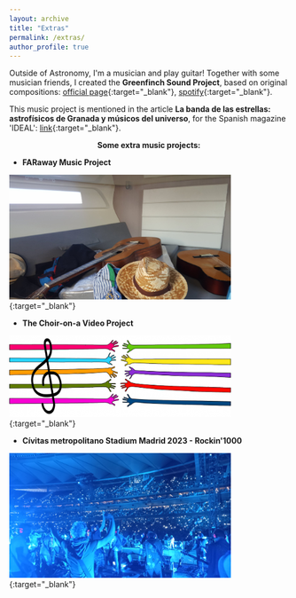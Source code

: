 ```yaml
---
layout: archive
title: "Extras"
permalink: /extras/
author_profile: true
---
```


Outside of Astronomy, I'm a musician and play guitar! Together with some musician friends, I created the  **Greenfinch Sound Project**, based on original compositions: [official page](
https://greenfinchsoundproject.wordpress.com){:target="\_blank"}, [spotify](
https://open.spotify.com/artist/1j5VpGDvq8ChxCJHVFcNzz){:target="\_blank"}.


This music project is mentioned in the article **La banda de las estrellas: astrofísicos de Granada y músicos del universo**, for the Spanish magazine 'IDEAL': [link](https://www.ideal.es/culturas/banda-estrellas-astrofisicos-granada-20220228235559-nt.html?edtn=granada#vca=fixed-btn&vso=rrss&vmc=wh&vli=Culturas){:target="\_blank"}.

<!---
<h1 align="center">Some extra music projects:</h1>
-->


<p align="center">
  <b>Some extra music projects:</b><br>
</p>


- **FARaway Music Project**

[<img alt="alt_text" width="400px" src="../files/FARaway_project.jpg" />](https://www.youtube.com/watch?v=I3a3KY0gATE){:target="\_blank"}


- **The Choir-on-a Video Project**

[<img alt="alt_text" width="400px" src="../files/choir.png" />](https://www.youtube.com/watch?v=xaNZO6a1Ctc){:target="\_blank"}


- **Cívitas metropolitano Stadium Madrid 2023 - Rockin'1000**

[<img alt="alt_text" width="400px" src="../files/madrid.jpg" />](https://madrid.rockin1000.com/en/){:target="\_blank"}

